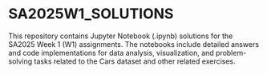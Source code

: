 # SA2025W1_SOLUTIONS
This repository contains Jupyter Notebook (.ipynb) solutions for the SA2025 Week 1 (W1) assignments. The notebooks include detailed answers and code implementations for data analysis, visualization, and problem-solving tasks related to the Cars dataset and other related exercises.
